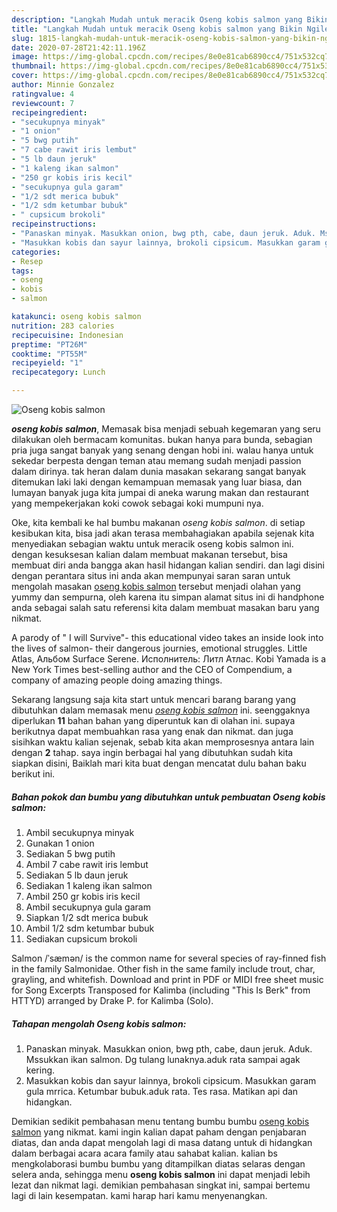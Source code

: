 ```yaml
---
description: "Langkah Mudah untuk meracik Oseng kobis salmon yang Bikin Ngiler"
title: "Langkah Mudah untuk meracik Oseng kobis salmon yang Bikin Ngiler"
slug: 1815-langkah-mudah-untuk-meracik-oseng-kobis-salmon-yang-bikin-ngiler
date: 2020-07-28T21:42:11.196Z
image: https://img-global.cpcdn.com/recipes/8e0e81cab6890cc4/751x532cq70/oseng-kobis-salmon-foto-resep-utama.jpg
thumbnail: https://img-global.cpcdn.com/recipes/8e0e81cab6890cc4/751x532cq70/oseng-kobis-salmon-foto-resep-utama.jpg
cover: https://img-global.cpcdn.com/recipes/8e0e81cab6890cc4/751x532cq70/oseng-kobis-salmon-foto-resep-utama.jpg
author: Minnie Gonzalez
ratingvalue: 4
reviewcount: 7
recipeingredient:
- "secukupnya minyak"
- "1 onion"
- "5 bwg putih"
- "7 cabe rawit iris lembut"
- "5 lb daun jeruk"
- "1 kaleng ikan salmon"
- "250 gr kobis iris kecil"
- "secukupnya gula garam"
- "1/2 sdt merica bubuk"
- "1/2 sdm ketumbar bubuk"
- " cupsicum brokoli"
recipeinstructions:
- "Panaskan minyak. Masukkan onion, bwg pth, cabe, daun jeruk. Aduk. Mssukkan ikan salmon. Dg tulang lunaknya.aduk rata sampai agak kering."
- "Masukkan kobis dan sayur lainnya, brokoli cipsicum. Masukkan garam gula mrrica. Ketumbar bubuk.aduk rata. Tes rasa. Matikan api dan hidangkan."
categories:
- Resep
tags:
- oseng
- kobis
- salmon

katakunci: oseng kobis salmon 
nutrition: 283 calories
recipecuisine: Indonesian
preptime: "PT26M"
cooktime: "PT55M"
recipeyield: "1"
recipecategory: Lunch

---
```



![Oseng kobis salmon](https://img-global.cpcdn.com/recipes/8e0e81cab6890cc4/751x532cq70/oseng-kobis-salmon-foto-resep-utama.jpg)

<b><i>oseng kobis salmon</i></b>, Memasak bisa menjadi sebuah kegemaran yang seru dilakukan oleh bermacam komunitas. bukan hanya para bunda, sebagian pria juga sangat banyak yang senang dengan hobi ini. walau hanya untuk sekedar berpesta dengan teman atau memang sudah menjadi passion dalam dirinya. tak heran dalam dunia masakan sekarang sangat banyak ditemukan laki laki dengan kemampuan memasak yang luar biasa, dan lumayan banyak juga kita jumpai di aneka warung makan dan restaurant yang mempekerjakan koki cowok sebagai koki mumpuni nya.

Oke, kita kembali ke hal bumbu makanan <i>oseng kobis salmon</i>. di setiap kesibukan kita, bisa jadi akan terasa membahagiakan apabila sejenak kita menyediakan sebagian waktu untuk meracik oseng kobis salmon ini. dengan kesuksesan kalian dalam membuat makanan tersebut, bisa membuat diri anda bangga akan hasil hidangan kalian sendiri. dan lagi disini dengan perantara situs ini anda akan mempunyai saran saran untuk mengolah masakan <u>oseng kobis salmon</u> tersebut menjadi olahan yang yummy dan sempurna, oleh karena itu simpan alamat situs ini di handphone anda sebagai salah satu referensi kita dalam membuat masakan baru yang nikmat.

A parody of &#34; I will Survive&#34;- this educational video takes an inside look into the lives of salmon- their dangerous journies, emotional struggles. Little Atlas, Альбом Surface Serene. Исполнитель: Литл Атлас. Kobi Yamada is a New York Times best-selling author and the CEO of Compendium, a company of amazing people doing amazing things.


Sekarang langsung saja kita start untuk mencari barang barang yang dibutuhkan dalam memasak menu <u><i>oseng kobis salmon</i></u> ini. seenggaknya diperlukan <b>11</b> bahan bahan yang diperuntuk kan di olahan ini. supaya berikutnya dapat membuahkan rasa yang enak dan nikmat. dan juga sisihkan waktu kalian sejenak, sebab kita akan memprosesnya antara lain dengan <b>2</b> tahap. saya ingin berbagai hal yang dibutuhkan sudah kita siapkan disini, Baiklah mari kita buat dengan mencatat dulu bahan baku berikut ini.

<!--inarticleads1-->

##### Bahan pokok dan bumbu yang dibutuhkan untuk pembuatan Oseng kobis salmon:

1. Ambil secukupnya minyak
1. Gunakan 1 onion
1. Sediakan 5 bwg putih
1. Ambil 7 cabe rawit iris lembut
1. Sediakan 5 lb daun jeruk
1. Sediakan 1 kaleng ikan salmon
1. Ambil 250 gr kobis iris kecil
1. Ambil secukupnya gula garam
1. Siapkan 1/2 sdt merica bubuk
1. Ambil 1/2 sdm ketumbar bubuk
1. Sediakan  cupsicum brokoli


Salmon /ˈsæmən/ is the common name for several species of ray-finned fish in the family Salmonidae. Other fish in the same family include trout, char, grayling, and whitefish. Download and print in PDF or MIDI free sheet music for Song Excerpts Transposed for Kalimba (including &#34;This Is Berk&#34; from HTTYD) arranged by Drake P. for Kalimba (Solo). 

<!--inarticleads2-->

##### Tahapan mengolah Oseng kobis salmon:

1. Panaskan minyak. Masukkan onion, bwg pth, cabe, daun jeruk. Aduk. Mssukkan ikan salmon. Dg tulang lunaknya.aduk rata sampai agak kering.
1. Masukkan kobis dan sayur lainnya, brokoli cipsicum. Masukkan garam gula mrrica. Ketumbar bubuk.aduk rata. Tes rasa. Matikan api dan hidangkan.




Demikian sedikit pembahasan menu tentang bumbu bumbu <u>oseng kobis salmon</u> yang nikmat. kami ingin kalian dapat paham dengan penjabaran diatas, dan anda dapat mengolah lagi di masa datang untuk di hidangkan dalam berbagai acara acara family atau sahabat kalian. kalian bs mengkolaborasi bumbu bumbu yang ditampilkan diatas selaras dengan selera anda, sehingga menu <b>oseng kobis salmon</b> ini dapat menjadi lebih lezat dan nikmat lagi. demikian pembahasan singkat ini, sampai bertemu lagi di lain kesempatan. kami harap hari kamu menyenangkan.
